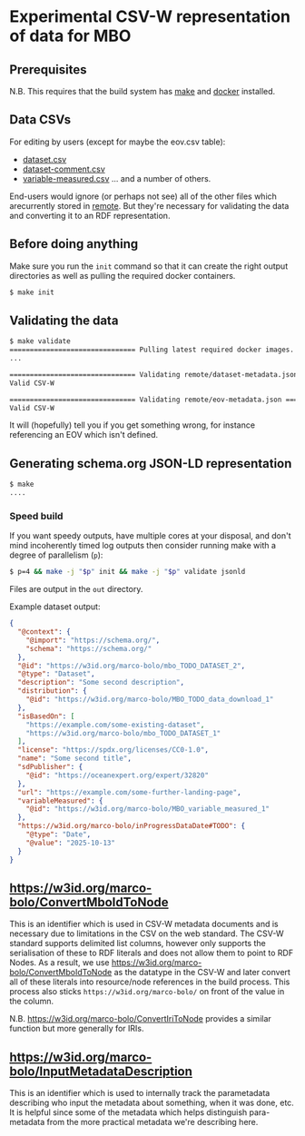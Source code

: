 # Experimental CSV-W representation of data for MBO

## Prerequisites

N.B. This requires that the build system has [make](https://www.gnu.org/software/make/) and [docker](https://www.docker.com/) installed.

## Data CSVs

For editing by users (except for maybe the eov.csv table):

* [dataset.csv](./dataset.csv)
* [dataset-comment.csv](./dataset-comment.csv)
* [variable-measured.csv](./variable-measured.csv)
... and a number of others.

End-users would ignore (or perhaps not see) all of the other files which arecurrently stored in [remote](./remote/). But they're necessary for validating the data and converting it to an RDF representation.

## Before doing anything

Make sure you run the `init` command so that it can create the right output directories as well as pulling the required docker containers.

```bash
$ make init
```

## Validating the data

```bash
$ make validate
=============================== Pulling latest required docker images. ===============================
...

=============================== Validating remote/dataset-metadata.json ===============================
Valid CSV-W

=============================== Validating remote/eov-metadata.json ===============================
Valid CSV-W
```

It will (hopefully) tell you if you get something wrong, for instance referencing an EOV which isn't defined.

## Generating schema.org JSON-LD representation

```bash
$ make
....
```

### Speed build

If you want speedy outputs, have multiple cores at your disposal, and don't mind incoherently timed log outputs then consider running make with a degree of parallelism (`p`): 

```bash
$ p=4 && make -j "$p" init && make -j "$p" validate jsonld
```

Files are output in the `out` directory.

Example dataset output: 

```json
{
  "@context": {
    "@import": "https://schema.org/",
    "schema": "https://schema.org/"
  },
  "@id": "https://w3id.org/marco-bolo/mbo_TODO_DATASET_2",
  "@type": "Dataset",
  "description": "Some second description",
  "distribution": {
    "@id": "https://w3id.org/marco-bolo/MBO_TODO_data_download_1"
  },
  "isBasedOn": [
    "https://example.com/some-existing-dataset",
    "https://w3id.org/marco-bolo/mbo_TODO_DATASET_1"
  ],
  "license": "https://spdx.org/licenses/CC0-1.0",
  "name": "Some second title",
  "sdPublisher": {
    "@id": "https://oceanexpert.org/expert/32820"
  },
  "url": "https://example.com/some-further-landing-page",
  "variableMeasured": {
    "@id": "https://w3id.org/marco-bolo/MBO_variable_measured_1"
  },
  "https://w3id.org/marco-bolo/inProgressDataDate#TODO": {
    "@type": "Date",
    "@value": "2025-10-13"
  }
}
```

## <https://w3id.org/marco-bolo/ConvertMboIdToNode>

This is an identifier which is used in CSV-W metadata documents and is necessary due to limitations in the CSV on the web standard. The CSV-W standard supports delimited list columns, however only supports the serialisation of these to RDF literals and does not allow them to point to RDF Nodes. As a result, we use <https://w3id.org/marco-bolo/ConvertMboIdToNode> as the datatype in the CSV-W and later convert all of these literals into resource/node references in the build process. This process also sticks `https://w3id.org/marco-bolo/` on front of the value in the column.

N.B. <https://w3id.org/marco-bolo/ConvertIriToNode> provides a similar function but more generally for IRIs.

## <https://w3id.org/marco-bolo/InputMetadataDescription>

This is an identifier which is used to internally track the parametadata describing who input the metadata about something, when it was done, etc. It is helpful since some of the metadata which helps distinguish para-metadata from the more practical metadata we're describing here.